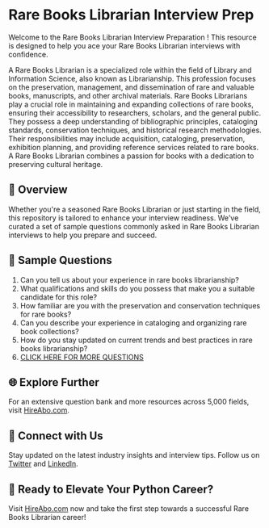 # Rare Books Librarian Interview Prep

Welcome to the Rare Books Librarian Interview Preparation ! This resource is designed to help you ace your Rare Books Librarian interviews with confidence.

A Rare Books Librarian is a specialized role within the field of Library and Information Science, also known as Librarianship. This profession focuses on the preservation, management, and dissemination of rare and valuable books, manuscripts, and other archival materials. Rare Books Librarians play a crucial role in maintaining and expanding collections of rare books, ensuring their accessibility to researchers, scholars, and the general public. They possess a deep understanding of bibliographic principles, cataloging standards, conservation techniques, and historical research methodologies. Their responsibilities may include acquisition, cataloging, preservation, exhibition planning, and providing reference services related to rare books. A Rare Books Librarian combines a passion for books with a dedication to preserving cultural heritage.

## 🚀 Overview

Whether you're a seasoned Rare Books Librarian or just starting in the field, this repository is tailored to enhance your interview readiness. We've curated a set of sample questions commonly asked in Rare Books Librarian interviews to help you prepare and succeed.

## 📝 Sample Questions

1. Can you tell us about your experience in rare books librarianship?
2. What qualifications and skills do you possess that make you a suitable candidate for this role?
3. How familiar are you with the preservation and conservation techniques for rare books?
4. Can you describe your experience in cataloging and organizing rare book collections?
5. How do you stay updated on current trends and best practices in rare books librarianship?
6. [CLICK HERE FOR MORE QUESTIONS](https://hireabo.com/job/18_0_18/Rare%20Books%20Librarian)

## 🌐 Explore Further

For an extensive question bank and more resources across 5,000 fields, visit [HireAbo.com](https://www.hireabo.com).

## 📱 Connect with Us

Stay updated on the latest industry insights and interview tips. Follow us on [Twitter](https://twitter.com/hireabo) and [LinkedIn](https://www.linkedin.com/in/hire-abo-3609972a8/).

## 🚀 Ready to Elevate Your Python Career?

Visit [HireAbo.com](https://www.hireabo.com) now and take the first step towards a successful Rare Books Librarian career!